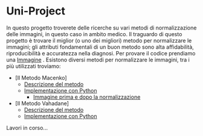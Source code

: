# Uni-Project
In questo progetto troverete delle ricerche su vari metodi di normalizzazione delle immagini, in questo caso in ambito medico. Il traguardo di questo progetto è trovare il miglior (o uno dei migliori) metodo per normalizzare le immagini; gli attributi fondamentali di un buon metodo sono alta affidabilità, riproducibilità e accuratezza nella diagnosi.
Per provare il codice prendiamo una [Immagine](Immagini/Prima_Norm.png) .
Esistono diversi metodi per normalizzare le immagini, tra i più utilizzati troviamo: 
- [Il Metodo Macenko]
    - [Descrizione del metodo](methods/Il_Metodo_Macenko.md)
    - [Implementazione con Python](impl/Macenko.py)
      - [Immagine prima e dopo la normalizzazione](Norm_Macenko/Diff_Prima_Dopo_Macenko.png)
- [Il Metodo Vahadane]
    - [Descrizione del metodo](methods/Il_Metodo_Vahadane.md)
    - [Implementazione con Python](impl/Vahadane.py)

Lavori in corso...

